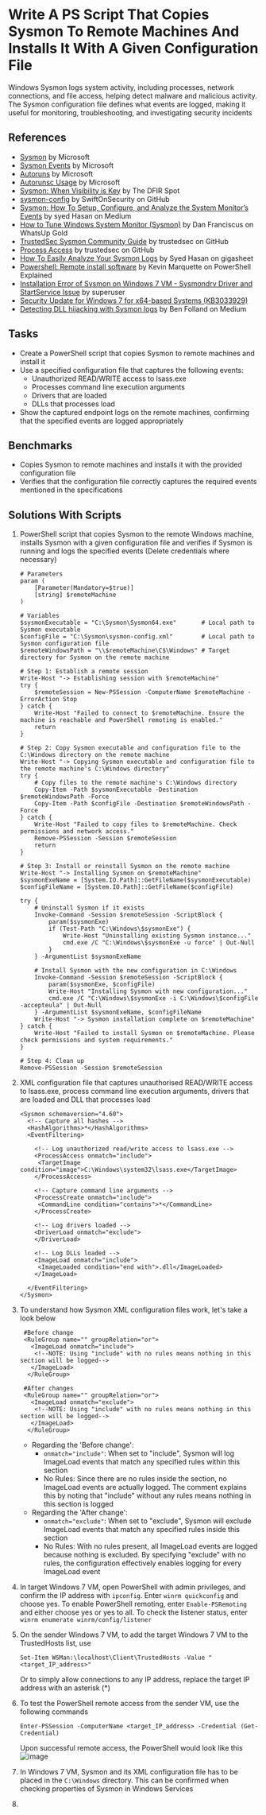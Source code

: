 # Write A PS Script That Copies Sysmon To Remote Machines And Installs It With A Given Configuration File
Windows Sysmon logs system activity, including processes, network connections, and file access, helping detect malware and malicious activity. The Sysmon configuration file defines what events are logged, making it useful for monitoring, troubleshooting, and investigating security incidents

## References
- [Sysmon](https://learn.microsoft.com/en-us/sysinternals/downloads/sysmon) by Microsoft
- [Sysmon Events](https://learn.microsoft.com/en-us/sysinternals/downloads/sysmon#events) by Microsoft
- [Autoruns](https://learn.microsoft.com/en-us/sysinternals/downloads/autoruns) by Microsoft
- [Autorunsc Usage](https://learn.microsoft.com/en-us/sysinternals/downloads/autoruns#autorunsc-usage) by Microsoft
- [Sysmon: When Visibility is Key](https://www.thedfirspot.com/post/sysmon-when-visibility-is-key) by The DFIR Spot
- [sysmon-config](https://github.com/SwiftOnSecurity/sysmon-config) by SwiftOnSecurity on GitHub
- [Sysmon: How To Setup, Configure, and Analyze the System Monitor’s Events](https://syedhasan010.medium.com/sysmon-how-to-setup-configure-and-analyze-the-system-monitors-events-930e9add78d) by syed Hasan on Medium
- [How to Tune Windows System Monitor (Sysmon)](https://www.whatsupgold.com/blog/how-to-tune-windows-system-monitor-sysmon) by Dan Franciscus on WhatsUp Gold
- [TrustedSec Sysmon Community Guide](https://github.com/trustedsec/SysmonCommunityGuide/tree/master) by trustedsec on GitHub
- [Process Access](https://github.com/trustedsec/SysmonCommunityGuide/blob/master/chapters/process-access.md) by trustedsec on GitHub
- [How To Easily Analyze Your Sysmon Logs](https://www.gigasheet.com/post/how-to-easily-analyze-your-sysmon-logs#:~:text=Start%20making%20some%20noise%20on,That's%20it.) by Syed Hasan on gigasheet
- [Powershell: Remote install software](https://powershellexplained.com/2017-04-22-Powershell-installing-remote-software/) by Kevin Marquette on PowerShell Explained
- [Installation Error of Sysmon on Windows 7 VM - Sysmondrv Driver and StartService Issue](https://superuser.com/questions/1482486/installation-error-of-sysmon-on-windows-7-vm-sysmondrv-driver-and-startservice) by superuser
- [Security Update for Windows 7 for x64-based Systems (KB3033929)](https://www.microsoft.com/en-us/download/details.aspx?id=46148)
- [Detecting DLL hijacking with Sysmon logs](https://medium.com/@polygonben/detecting-dll-hijacking-with-sysmon-logs-410051d4173f) by Ben Folland on Medium


## Tasks
- Create a PowerShell script that copies Sysmon to remote machines and install it
- Use a specified configuration file that captures the following events:
  - Unauthorized READ/WRITE access to lsass.exe
  - Processes command line execution arguments
  - Drivers that are loaded
  - DLLs that processes load
- Show the captured endpoint logs on the remote machines, confirming that the specified events are logged appropriately

## Benchmarks
- Copies Sysmon to remote machines and installs it with the provided configuration file
- Verifies that the configuration file correctly captures the required events mentioned in the specifications

## Solutions With Scripts
1. PowerShell script that copies Sysmon to the remote Windows machine, installs Sysmon with a given configuration file and verifies if Sysmon is running and logs the specified events (Delete credentials where necessary)
    ```
    # Parameters
    param (
        [Parameter(Mandatory=$true)]
        [string] $remoteMachine
    )
    
    # Variables
    $sysmonExecutable = "C:\Sysmon\Sysmon64.exe"       # Local path to Sysmon executable
    $configFile = "C:\Sysmon\sysmon-config.xml"        # Local path to Sysmon configuration file
    $remoteWindowsPath = "\\$remoteMachine\C$\Windows" # Target directory for Sysmon on the remote machine
    
    # Step 1: Establish a remote session
    Write-Host "-> Establishing session with $remoteMachine"
    try {
        $remoteSession = New-PSSession -ComputerName $remoteMachine -ErrorAction Stop
    } catch {
        Write-Host "Failed to connect to $remoteMachine. Ensure the machine is reachable and PowerShell remoting is enabled."
        return
    }
    
    # Step 2: Copy Sysmon executable and configuration file to the C:\Windows directory on the remote machine
    Write-Host "-> Copying Sysmon executable and configuration file to the remote machine's C:\Windows directory"
    try {
        # Copy files to the remote machine's C:\Windows directory
        Copy-Item -Path $sysmonExecutable -Destination $remoteWindowsPath -Force
        Copy-Item -Path $configFile -Destination $remoteWindowsPath -Force
    } catch {
        Write-Host "Failed to copy files to $remoteMachine. Check permissions and network access."
        Remove-PSSession -Session $remoteSession
        return
    }
    
    # Step 3: Install or reinstall Sysmon on the remote machine
    Write-Host "-> Installing Sysmon on $remoteMachine"
    $sysmonExeName = [System.IO.Path]::GetFileName($sysmonExecutable)
    $configFileName = [System.IO.Path]::GetFileName($configFile)
    
    try {
        # Uninstall Sysmon if it exists
        Invoke-Command -Session $remoteSession -ScriptBlock {
            param($sysmonExe)
            if (Test-Path "C:\Windows\$sysmonExe") {
                Write-Host "Uninstalling existing Sysmon instance..."
                cmd.exe /C "C:\Windows\$sysmonExe -u force" | Out-Null
            }
        } -ArgumentList $sysmonExeName
    
        # Install Sysmon with the new configuration in C:\Windows
        Invoke-Command -Session $remoteSession -ScriptBlock {
            param($sysmonExe, $configFile)
            Write-Host "Installing Sysmon with new configuration..."
            cmd.exe /C "C:\Windows\$sysmonExe -i C:\Windows\$configFile -accepteula" | Out-Null
        } -ArgumentList $sysmonExeName, $configFileName
        Write-Host "-> Sysmon installation complete on $remoteMachine"
    } catch {
        Write-Host "Failed to install Sysmon on $remoteMachine. Please check permissions and system requirements."
    }
    
    # Step 4: Clean up
    Remove-PSSession -Session $remoteSession
    ```


2. XML configuration file that captures unauthorised READ/WRITE access to lsass.exe, process command line execution arguments, drivers that are loaded and DLL that processes load
   ```
   <Sysmon schemaversion="4.60">
     <!-- Capture all hashes -->
     <HashAlgorithms>*</HashAlgorithms>
     <EventFiltering>
   
       <!-- Log unauthorized read/write access to lsass.exe -->
       <ProcessAccess onmatch="include">
        <TargetImage condition="image">C:\Windows\system32\lsass.exe</TargetImage>
       </ProcessAccess>
  
       <!-- Capture command line arguments -->
       <ProcessCreate onmatch="include">
        <CommandLine condition="contains">*</CommandLine>
       </ProcessCreate>
  
       <!-- Log drivers loaded -->
       <DriverLoad onmatch="exclude">
       </DriverLoad>
  
       <!-- Log DLLs loaded -->
       <ImageLoad onmatch="include">
        <ImageLoaded condition="end with">.dll</ImageLoaded>
       </ImageLoad>
  
     </EventFiltering>
   </Sysmon>
   ```
5. To understand how Sysmon XML configuration files work, let's take a look below
   ```
    #Before change
    <RuleGroup name="" groupRelation="or">
      <ImageLoad onmatch="include">
       <!--NOTE: Using "include" with no rules means nothing in this section will be logged-->
      </ImageLoad>
     </RuleGroup>
    
    #After changes
    <RuleGroup name="" groupRelation="or">
      <ImageLoad onmatch="exclude">
       <!--NOTE: Using "include" with no rules means nothing in this section will be logged-->
      </ImageLoad>
     </RuleGroup>
    ```
    - Regarding the 'Before change':
      - `onmatch="include"`: When set to "include", Sysmon will log ImageLoad events that match any specified rules within this section
      - No Rules: Since there are no rules inside the <ImageLoad> section, no ImageLoad events are actually logged. The comment explains this by noting that "include" without any rules means nothing in this section is logged
    - Regarding the 'After change':
      - `onmatch="exclude"`: When set to "exclude", Sysmon will exclude ImageLoad events that match any specified rules inside this section
      - No Rules: With no rules present, all ImageLoad events are logged because nothing is excluded. By specifying "exclude" with no rules, the configuration effectively enables logging for every ImageLoad event
6. In target Windows 7 VM, open PowerShell with admin privileges, and confirm the IP address with `ipconfig`. Enter `winrm quickconfig` and choose yes. To enable PowerShell remoting, enter `Enable-PSRemoting` and either choose yes or yes to all. To check the listener status, enter `winrm enumerate winrm/config/listener`
7. On the sender Windows 7 VM, to add the target Windows 7 VM to the TrustedHosts list, use
   ```
   Set-Item WSMan:\localhost\Client\TrustedHosts -Value "<target_IP_address>"
   ```
   Or to simply allow connections to any IP address, replace the target IP address with an asterisk (*)
8. To test the PowerShell remote access from the sender VM, use the following commands
   ```
   Enter-PSSession -ComputerName <target_IP_address> -Credential (Get-Credential)
   ```
   Upon successful remote access, the PowerShell would look like this
   ![image](https://github.com/user-attachments/assets/2745445e-1719-4e77-87b0-0dc5af2afcaf)
9. In Windows 7 VM, Sysmon and its XML configuration file has to be placed in the `C:\Windows` directory. This can be confirmed when checking properties of Sysmon in Windows Services
10. 
